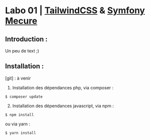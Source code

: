 # Labo 01 | [TailwindCSS](https://tailwindcss.com/) & [Symfony Mecure](https://symfony.com/doc/current/mercure.html)

## Introduction :

Un peu de text ;)

## Installation :

[git] : à venir

1. Installation des dépendances php, via composer :

```
$ composer update
```
2. Installation des dépendances javascript, via npm :

```
$ npm install
```
  ou via yarn :
```
$ yarn install
```


